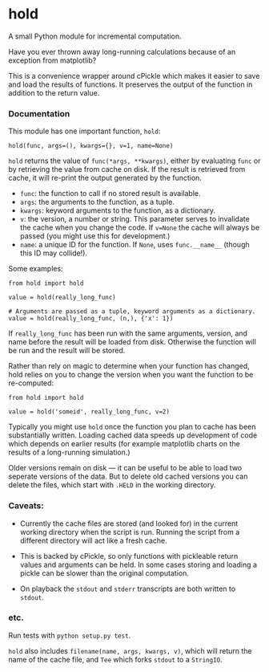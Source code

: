 hold
====

A small Python module for incremental computation.

Have you ever thrown away long-running calculations because of an exception from matplotlib?

This is a convenience wrapper around cPickle which makes it easier to save
and load the results of functions. It preserves the output of the
function in addition to the return value.

### Documentation

This module has one important function, `hold`:

```
hold(func, args=(), kwargs={}, v=1, name=None)
```

`hold` returns the value of `func(*args, **kwargs)`, either by evaluating
`func` or by retrieving the value from cache on disk. If the result is
retrieved from cache, it will re-print the output generated by
the function.

* `func`: the function to call if no stored result is available.
* `args`: the arguments to the function, as a tuple.
* `kwargs`: keyword arguments to the function, as a dictionary.
* `v`: the version, a number or string. This parameter serves to invalidate the
cache when you change the code. If `v=None` the cache will always be passed (you
might use this for development.)
* `name`: a unique ID for the function. If `None`, uses `func.__name__` (though
this ID may collide!).

Some examples:

```
from hold import hold

value = hold(really_long_func)

# Arguments are passed as a tuple, keyword arguments as a dictionary.
value = hold(really_long_func, (n,), {'x': 1})
```

If `really_long_func` has been run with the same arguments, version, and name
before the result will be loaded from disk. Otherwise the function will be run
and the result will be stored.

Rather than rely on magic to determine when your function has changed, hold
relies on you to change the version when you want the function to be
re-computed:

```
from hold import hold

value = hold('someid', really_long_func, v=2)
```

Typically you might use `hold` once the function you plan to cache has been
substantially written. Loading cached data speeds up development of code
which depends on earlier results (for example matplotlib charts on the results
of a long-running simulation.)

Older versions remain on disk &mdash; it can be useful to be able to load two seperate
versions of the data. But to delete old cached versions you can delete the files,
which start with `.HELD` in the working directory.



### Caveats:

* Currently the cache files are stored (and looked for) in the current working
directory when the script is run. Running the script from a different directory
will act like a fresh cache.

* This is backed by cPickle, so only functions with pickleable return values and arguments can be held. In some cases storing and loading a pickle can be slower than the original computation.

* On playback the `stdout` and `stderr` transcripts are both written to `stdout`.


### etc.

Run tests with `python setup.py test`.

`hold` also includes `filename(name, args, kwargs, v)`, which will return the name
of the cache file, and `Tee` which forks `stdout` to a `StringIO`.
